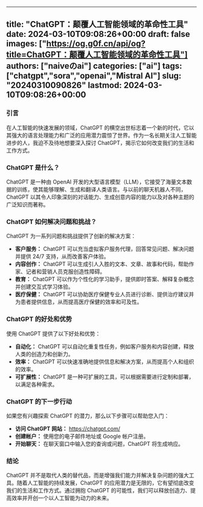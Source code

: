 
---
title: "ChatGPT：颠覆人工智能领域的革命性工具"
date: 2024-03-10T09:08:26+00:00
draft: false
images: ["https://og.g0f.cn/api/og?title=ChatGPT：颠覆人工智能领域的革命性工具"]
authors: ["naiveのai"]
categories: ["ai"]
tags: ["chatgpt","sora","openai","Mistral AI"]
slug: "20240310090826"
lastmod: 2024-03-10T09:08:26+00:00
---
### 引言

在人工智能的快速发展的领域，ChatGPT 的横空出世标志着一个新的时代，它以其强大的语言处理能力和广泛的应用潜力震惊了世界。作为一名长期关注人工智能进步的人，我迫不及待地想要深入探讨 ChatGPT，揭示它如何改变我们的生活和工作方式。

### ChatGPT 是什么？

ChatGPT 是一种由 OpenAI 开发的大型语言模型（LLM），它接受了海量文本数据的训练，使其能够理解、生成和翻译人类语言。与以前的聊天机器人不同，ChatGPT 以其令人印象深刻的对话能力、生成创意内容的能力以及对各种主题的广泛知识而著称。

### ChatGPT 如何解决问题和挑战？

ChatGPT 为一系列问题和挑战提供了创新的解决方案：

- **客户服务：** ChatGPT 可以充当虚拟客户服务代理，回答常见问题、解决问题并提供 24/7 支持，从而改善客户体验。
- **内容创作：** ChatGPT 可以生成引人入胜的文本、文章、故事和代码，帮助作家、记者和营销人员克服创造性障碍。
- **教育：** ChatGPT 可以作为个性化的学习助手，提供即时答案、解释复杂概念并创建交互式学习体验。
- **医疗保健：** ChatGPT 可以协助医疗保健专业人员进行诊断、提供治疗建议并为患者提供信息，从而提高医疗保健的效率和可及性。

### ChatGPT 的好处和优势

使用 ChatGPT 提供了以下好处和优势：

- **自动化：** ChatGPT 可以自动化重复性任务，例如客户服务和内容创建，释放人类的创造力和创新力。
- **效率：** ChatGPT 可以快速准确地提供信息和解决方案，从而提高个人和组织的效率。
- **可扩展性：** ChatGPT 是一种可扩展的工具，可以根据需要进行定制和部署，以满足各种需求。

### ChatGPT 的下一步行动

如果您有兴趣探索 ChatGPT 的潜力，那么以下步骤可以帮助您入门：

- **访问 ChatGPT 网站：** https://chatgpt.com/
- **创建帐户：** 使用您的电子邮件地址或 Google 帐户注册。
- **开始聊天：** 在聊天窗口中输入您的查询或问题，ChatGPT 将生成响应。

### 结论

ChatGPT 并不是取代人类的替代品，而是增强我们能力并解决复杂问题的强大工具。随着人工智能的持续发展，ChatGPT 的应用潜力是无限的，它有望彻底改变我们的生活和工作方式。通过拥抱 ChatGPT 的可能性，我们可以释放创造力、提高效率并开创一个以人工智能为动力的未来。